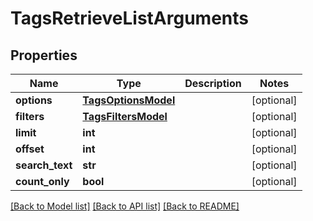 # TagsRetrieveListArguments

## Properties
Name | Type | Description | Notes
------------ | ------------- | ------------- | -------------
**options** | [**TagsOptionsModel**](TagsOptionsModel.md) |  | [optional] 
**filters** | [**TagsFiltersModel**](TagsFiltersModel.md) |  | [optional] 
**limit** | **int** |  | [optional] 
**offset** | **int** |  | [optional] 
**search_text** | **str** |  | [optional] 
**count_only** | **bool** |  | [optional] 

[[Back to Model list]](../README.md#documentation-for-models) [[Back to API list]](../README.md#documentation-for-api-endpoints) [[Back to README]](../README.md)


